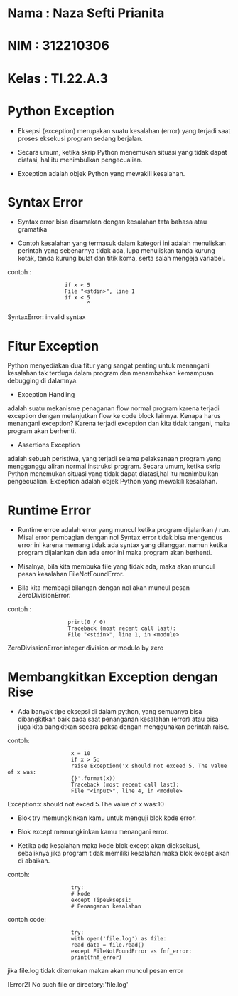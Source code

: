 # Nama  : Naza Sefti Prianita

# NIM   : 312210306

# Kelas : TI.22.A.3

# Python Exception

- Eksepsi (exception) merupakan suatu kesalahan (error) yang terjadi saat proses eksekusi program sedang berjalan.

- Secara umum, ketika skrip Python menemukan situasi yang tidak dapat diatasi, hal itu menimbulkan pengecualian.

- Exception adalah objek Python yang mewakili kesalahan.

# Syntax Error

- Syntax error bisa disamakan dengan kesalahan tata bahasa atau gramatika

- Contoh kesalahan yang termasuk dalam kategori ini adalah menuliskan perintah yang sebenarnya tidak ada, lupa menuliskan tanda kurung kotak, tanda kurung bulat dan titik koma, serta salah mengeja variabel.

contoh :

                      if x < 5
                      File "<stdin>", line 1
                      if x < 5
                             ^
                 
SyntaxError: invalid syntax
                
# Fitur Exception

Python menyediakan dua fitur yang sangat penting untuk menangani kesalahan tak terduga dalam program dan menambahkan kemampuan debugging di dalamnya.

- Exception Handling

adalah suatu mekanisme penaganan flow normal program karena terjadi exception dengan melanjutkan flow ke code block lainnya. Kenapa harus menangani exception? Karena terjadi exception dan kita tidak tangani, maka program akan berhenti.

- Assertions Exception

adalah sebuah peristiwa, yang terjadi selama pelaksanaan program yang mengganggu aliran normal instruksi program. Secara umum, ketika skrip Python menemukan situasi yang tidak dapat diatasi,hal itu menimbulkan pengecualian. Exception adalah objek Python yang mewakili kesalahan.

# Runtime Error

- Runtime erroe adalah error yang muncul ketika program dijalankan / run. Misal error pembagian dengan nol Syntax error tidak bisa mengendus error ini karena memang tidak ada syntax yang dilanggar. namun ketika program dijalankan dan ada error ini maka program akan berhenti.

- Misalnya, bila kita membuka file yang tidak ada, maka akan muncul pesan kesalahan FileNotFoundError.

- Bila kita membagi bilangan dengan nol akan muncul pesan ZeroDivisionError.

contoh : 

                       print(0 / 0)
                       Traceback (most recent call last):
                       File "<stdin>", line 1, in <module>

ZeroDivissionError:integer division or modulo by zero

# Membangkitkan Exception dengan Rise

- Ada banyak tipe eksepsi di dalam python, yang semuanya bisa dibangkitkan baik pada saat penanganan kesalahan (error) atau bisa juga kita bangkitkan secara paksa dengan menggunakan perintah raise.

contoh:

                        x = 10
                        if x > 5:
                        raise Exception('x should not exceed 5. The value of x was:
                        {}'.format(x))
                        Traceback (most recent call last):
                        File "<input>", line 4, in <module>

Exception:x should not exced 5.The value of x was:10

- Blok try memungkinkan kamu untuk menguji blok kode error.

- Blok except memungkinkan kamu menangani error.

- Ketika ada kesalahan maka kode blok except akan dieksekusi, sebaliknya jika program tidak memiliki kesalahan maka blok except akan di abaikan.

contoh:

                        try:
                        # kode
                        except TipeEksepsi:
                        # Penanganan kesalahan

contoh code:

                        try:
                        with open('file.log') as file:
                        read_data = file.read()
                        except FileNotFoundError as fnf_error:
                        print(fnf_error)

jika file.log tidak ditemukan makan akan muncul pesan error

[Error2] No such file or directory:'file.log'
